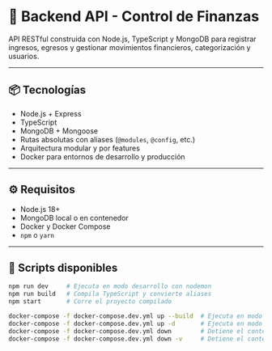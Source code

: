 # 🚀 Backend API - Control de Finanzas

API RESTful construida con Node.js, TypeScript y MongoDB para registrar ingresos, egresos y gestionar movimientos financieros, categorización y usuarios.

---

## 📦 Tecnologías

- Node.js + Express
- TypeScript
- MongoDB + Mongoose
- Rutas absolutas con aliases (`@modules`, `@config`, etc.)
- Arquitectura modular y por features
- Docker para entornos de desarrollo y producción

---

## ⚙️ Requisitos

- Node.js 18+
- MongoDB local o en contenedor
- Docker y Docker Compose
- `npm` o `yarn`

---

## 🧪 Scripts disponibles

```bash
npm run dev     # Ejecuta en modo desarrollo con nodemon
npm run build   # Compila TypeScript y convierte aliases
npm start       # Corre el proyecto compilado

docker-compose -f docker-compose.dev.yml up --build  # Ejecuta en modo desarrollo con Docker
docker-compose -f docker-compose.dev.yml up -d       # Ejecuta en modo producción con Docker
docker-compose -f docker-compose.dev.yml down        # Detiene el contenedor de Docker
docker-compose -f docker-compose.dev.yml down -v     # Detiene el contenedor y elimina volúmenes